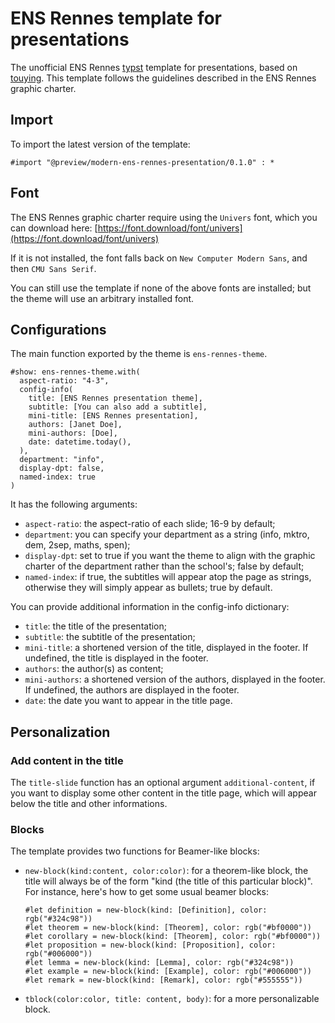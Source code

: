 # ENS Rennes template for presentations

The unofficial ENS Rennes [typst](https://typst.app/home/) template for presentations, based on [touying](https://touying-typ.github.io/).
This template follows the guidelines described in the ENS Rennes graphic charter.

## Import

To import the latest version of the template:
```typst
#import "@preview/modern-ens-rennes-presentation/0.1.0" : *
```

## Font

The ENS Rennes graphic charter require using the `Univers` font, which you can download here: [https://font.download/font/univers](https://font.download/font/univers)

If it is not installed, the font falls back on `New Computer Modern Sans`, and then `CMU Sans Serif`.

You can still use the template if none of the above fonts are installed; but the theme will use an arbitrary installed font.

## Configurations

The main function exported by the theme is `ens-rennes-theme`.

```typst
#show: ens-rennes-theme.with(
  aspect-ratio: "4-3",
  config-info(
    title: [ENS Rennes presentation theme],
    subtitle: [You can also add a subtitle],
    mini-title: [ENS Rennes presentation],
    authors: [Janet Doe],
    mini-authors: [Doe],
    date: datetime.today(),
  ),
  department: "info",
  display-dpt: false,
  named-index: true
)
```

It has the following arguments:
- `aspect-ratio`: the aspect-ratio of each slide; 16-9 by default;
- `department`: you can specify your department as a string (info, mktro, dem, 2sep, maths, spen);
- `display-dpt`: set to true if you want the theme to align with the graphic charter of the department rather than the school's; false by default;
- `named-index`: if true, the subtitles will appear atop the page as strings, otherwise they will simply appear as bullets; true by default.

You can provide additional information in the config-info dictionary:
- `title`: the title of the presentation;
- `subtitle`: the subtitle of the presentation;
- `mini-title`: a shortened version of the title, displayed in the footer. If undefined, the title is displayed in the footer.
- `authors`: the author(s) as content;
- `mini-authors`: a shortened version of the authors, displayed in the footer. If undefined, the authors are displayed in the footer.
- `date`: the date you want to appear in the title page.

## Personalization

### Add content in the title

The `title-slide` function has an optional argument `additional-content`, if you want to display some other content in the title page, which will appear below the title and other informations.

### Blocks

The template provides two functions for Beamer-like blocks:
- `new-block(kind:content, color:color)`: for a theorem-like block, the title will always be of the form "kind (the title of this particular block)". For instance, here's how to get some usual beamer blocks:
  ```typst
  #let definition = new-block(kind: [Definition], color: rgb("#324c98"))
  #let theorem = new-block(kind: [Theorem], color: rgb("#bf0000"))
  #let corollary = new-block(kind: [Theorem], color: rgb("#bf0000"))
  #let proposition = new-block(kind: [Proposition], color: rgb("#006000"))
  #let lemma = new-block(kind: [Lemma], color: rgb("#324c98"))
  #let example = new-block(kind: [Example], color: rgb("#006000"))
  #let remark = new-block(kind: [Remark], color: rgb("#555555"))
  ```
- `tblock(color:color, title: content, body)`: for a more personalizable block.
